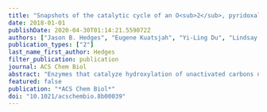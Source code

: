 ```yaml
---
title: "Snapshots of the catalytic cycle of an O<sub>2</sub>, pyridoxal phosphate-dependent hydroxylase"
date: 2018-01-01
publishDate: 2020-04-30T01:14:21.559072Z
authors: ["Jason B. Hedges", "Eugene Kuatsjah", "Yi-Ling Du", "Lindsay D. Eltis", "Katherine S. Ryan"]
publication_types: ["2"]
last_name_first_author: Hedges
filter_publication: publication
journal: ACS Chem Biol
abstract: "Enzymes that catalyze hydroxylation of unactivated carbons normally contain heme and nonheme iron cofactors. By contrast, how a pyridoxal phosphate (PLP)-dependent enzyme could catalyze such a hydroxylation was unknown. Here, we investigate RohP, a PLP-dependent enzyme that converts L-arginine to (S)-4-hydroxy-2-ketoarginine. We determined that the RohP reaction consumes oxygen with stoichiometric release of H<sub>2</sub>O<sub>2</sub>. To understand this unusual chemistry, we obtain ∼1.5 Å resolution structures that capture intermediates along the catalytic cycle. Our data suggest that RohP carries out a four-electron oxidation and a stereospecific alkene hydration to give the (S)-configured product. Together with our earlier studies on an O<sub>2</sub>, PLP-dependent L-arginine oxidase, our work suggests that there is a shared pathway leading to both oxidized and hydroxylated products from L-arginine. [on SciFinder(R)]"
featured: false
publication: "*ACS Chem Biol*"
doi: "10.1021/acschembio.8b00039"
---
```


